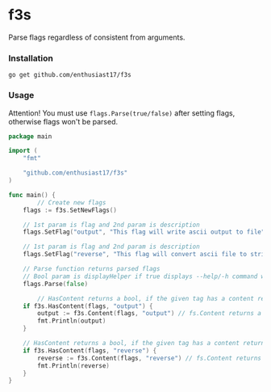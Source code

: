 # f3s

Parse flags regardless of consistent from arguments.

### Installation

```
go get github.com/enthusiast17/f3s
```

### Usage

Attention! You must use `flags.Parse(true/false)` after setting flags, otherwise flags won't be parsed.

```Go
package main

import (
	"fmt"

	"github.com/enthusiast17/f3s"
)

func main() {
        // Create new flags
	flags := f3s.SetNewFlags()

	// 1st param is flag and 2nd param is description
	flags.SetFlag("output", "This flag will write ascii output to file")

	// 1st param is flag and 2nd param is description
	flags.SetFlag("reverse", "This flag will convert ascii file to string")

	// Parse function returns parsed flags
	// Bool param is displayHelper if true displays --help/-h command when there is no argument, else displays nothing
	flags.Parse(false)

        // HasContent returns a bool, if the given tag has a content returns 'true', else returns 'false'.
	if f3s.HasContent(flags, "output") {
		output := f3s.Content(flags, "output") // fs.Content returns a content from parsed flags
		fmt.Println(output)
	}

	// HasContent returns a bool, if the given tag has a content returns 'true', else returns 'false'.
	if f3s.HasContent(flags, "reverse") {
		reverse := f3s.Content(flags, "reverse") // fs.Content returns a content from parsed flags
		fmt.Println(reverse)
	}
}

```
